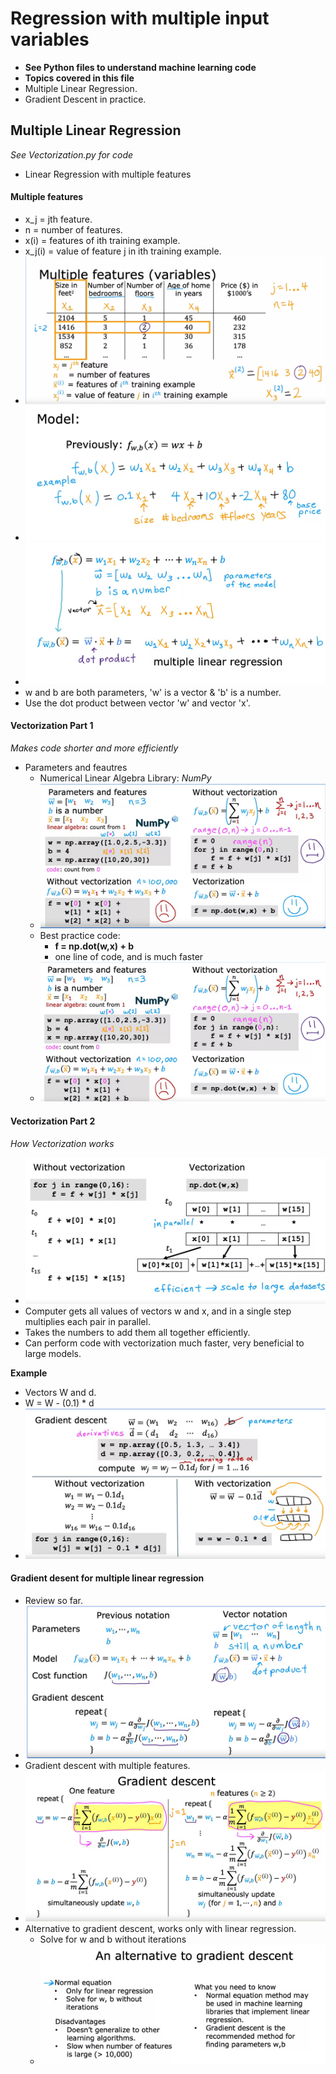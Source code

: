 # Regression with multiple input variables
- **See Python files to understand machine learning code**
- **Topics covered in this file**
- Multiple Linear Regression.
- Gradient Descent in practice.
## Multiple Linear Regression
*See Vectorization.py for code*
- Linear Regression with multiple features
#### Multiple features
- x_j = jth feature.
- n = number of features.
- x(i) = features of ith training example.
- x_j(i) = value of feature j in ith training example.
- ![Alt text](image.png)
- ![Alt text](image-1.png)
- ![Alt text](image-2.png)
- w and b are both parameters, 'w' is a vector & 'b' is a number.
- Use the dot product between vector 'w' and vector 'x'.

#### Vectorization Part 1
*Makes code shorter and more efficiently*
- Parameters and feautres
    - Numerical Linear Algebra Library: *NumPy*
    - ![Alt text](image-3.png)
    - Best practice code:
        - **f = np.dot(w,x) + b**
        - one line of code, and is much faster
    - ![Alt text](image-4.png)
#### Vectorization Part 2
*How Vectorization works*
- ![Alt text](image-5.png)
- Computer gets all values of vectors w and x, and in a single step multiplies each pair in parallel.
- Takes the numbers to add them all together efficiently.
- Can perform code with vectorization much faster, very beneficial to large models.

**Example**
- Vectors W and d.
- W = W - (0.1) * d
- ![Alt text](image-6.png)

#### Gradient desent for multiple linear regression
- Review so far.
- ![Alt text](image-7.png)
- Gradient descent with multiple features.
- ![Alt text](image-8.png)
- Alternative to gradient descent, works only with linear regression.
    - Solve for w and b without iterations
    - ![Alt text](image-9.png)